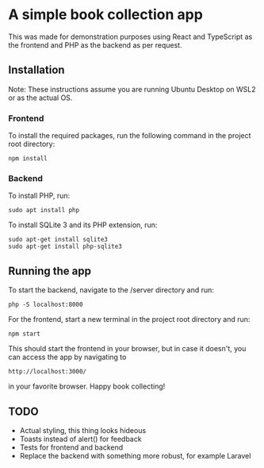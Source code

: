 # A simple book collection app
This was made for demonstration purposes using React and TypeScript as the frontend and PHP as the backend as per request.

## Installation
Note: These instructions assume you are running Ubuntu Desktop on WSL2 or as the actual OS.
### Frontend
To install the required packages, run the following command in the project root directory:
```
npm install
```
### Backend
To install PHP, run:
```
sudo apt install php
```
To install SQLite 3 and its PHP extension, run:
```
sudo apt-get install sqlite3
sudo apt-get install php-sqlite3
```

## Running the app
To start the backend, navigate to the /server directory and run:
```
php -S localhost:8000
```
For the frontend, start a new terminal in the project root directory and run:
```
npm start
```

This should start the frontend in your browser, but in case it doesn't, you can access the app by navigating to
```
http://localhost:3000/
```
in your favorite browser. Happy book collecting!

## TODO
- Actual styling, this thing looks hideous
- Toasts instead of alert() for feedback
- Tests for frontend and backend
- Replace the backend with something more robust, for example Laravel